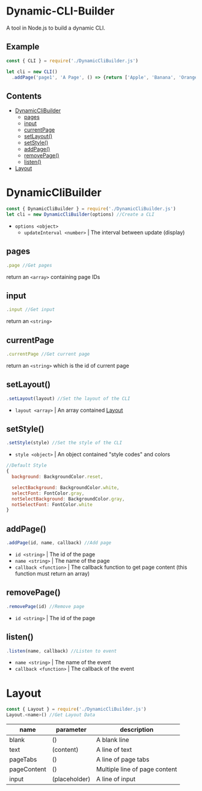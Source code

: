 # Dynamic-CLI-Builder
A tool in Node.js to build a dynamic CLI.

## Example
```js
const { CLI } = require('./DynamicCliBuilder.js')

let cli = new CLI()
  .addPage('page1', 'A Page', () => {return ['Apple', 'Banana', 'Orange'])
```

## Contents
* [DynamicCliBuilder](#dynamicclibuilder)
  * [pages](#pages)
  * [input](#input)
  * [currentPage](#currentpage)
  * [setLayout()](#setlayout)
  * [setStyle()](#setstyle)
  * [addPage()](#addpage)
  * [removePage()](#removepage)
  * [listen()](#listen)
* [Layout](#layout)

# DynamicCliBuilder
```js
const { DynamicCliBuilder } = require('./DynamicCliBuilder.js')
let cli = new DynamicCliBuilder(options) //Create a CLI
```
* `options <object>`
  * `updateInterval <number>` | The interval between update (display)
 
## pages
```js
.page //Get pages
```
return an `<array>` containing page IDs

## input
```js
.input //Get input
```
return an `<string>`

## currentPage
```js
.currentPage //Get current page
```
return an `<string>` which is the id of current page

## setLayout()
```js
.setLayout(layout) //Set the layout of the CLI
```
* `layout <array>` | An array contained [Layout](#layout)

## setStyle()
```js
.setStyle(style) //Set the style of the CLI
```
* `style <object>` | An object contained "style codes" and colors
```js
//Default Style
{
  background: BackgroundColor.reset,

  selectBackground: BackgroundColor.white,
  selectFont: FontColor.gray,
  notSelectBackground: BackgroundColor.gray,
  notSelectFont: FontColor.white
}
```

## addPage()
```js
.addPage(id, name, callback) //Add page
```
* `id <string>` | The id of the page
* `name <string>` | The name of the page
* `callback <function>` | The callback function to get page content (this function must return an array)

## removePage()
```js
.removePage(id) //Remove page
```
* `id <string>` | The id of the page

## listen()
```js
.listen(name, callback) //Listen to event
```
* `name <string>` | The name of the event
* `callback <function>` | The callback of the event

# Layout
```js
const { Layout } = require('./DynamicCliBuilder.js')
Layout.<name>() //Get Layout Data
```

| name       | parameter    | description                  |
| ---        | ---          | ---                          |
| blank      | ()           | A blank line                 |
| text       | (content)    | A line of text               |
| pageTabs   | ()           | A line of page tabs          |
| pageContent| ()           | Multiple line of page content|
| input      | (placeholder)| A line of input              |
